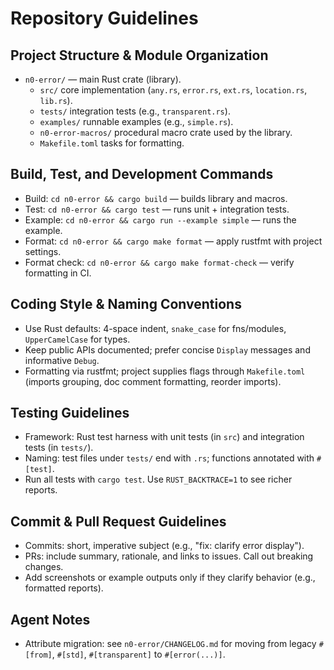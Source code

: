 # Repository Guidelines

## Project Structure & Module Organization
- `n0-error/` — main Rust crate (library).
  - `src/` core implementation (`any.rs`, `error.rs`, `ext.rs`, `location.rs`, `lib.rs`).
  - `tests/` integration tests (e.g., `transparent.rs`).
  - `examples/` runnable examples (e.g., `simple.rs`).
  - `n0-error-macros/` procedural macro crate used by the library.
  - `Makefile.toml` tasks for formatting.

## Build, Test, and Development Commands
- Build: `cd n0-error && cargo build` — builds library and macros.
- Test: `cd n0-error && cargo test` — runs unit + integration tests.
- Example: `cd n0-error && cargo run --example simple` — runs the example.
- Format: `cd n0-error && cargo make format` — apply rustfmt with project settings.
- Format check: `cd n0-error && cargo make format-check` — verify formatting in CI.

## Coding Style & Naming Conventions
- Use Rust defaults: 4-space indent, `snake_case` for fns/modules, `UpperCamelCase` for types.
- Keep public APIs documented; prefer concise `Display` messages and informative `Debug`.
- Formatting via rustfmt; project supplies flags through `Makefile.toml` (imports grouping, doc comment formatting, reorder imports).

## Testing Guidelines
- Framework: Rust test harness with unit tests (in `src`) and integration tests (in `tests/`).
- Naming: test files under `tests/` end with `.rs`; functions annotated with `#[test]`.
- Run all tests with `cargo test`. Use `RUST_BACKTRACE=1` to see richer reports.

## Commit & Pull Request Guidelines
- Commits: short, imperative subject (e.g., "fix: clarify error display").
- PRs: include summary, rationale, and links to issues. Call out breaking changes.
- Add screenshots or example outputs only if they clarify behavior (e.g., formatted reports).

## Agent Notes
- Attribute migration: see `n0-error/CHANGELOG.md` for moving from legacy `#[from]`, `#[std]`, `#[transparent]` to `#[error(...)]`.
